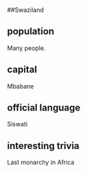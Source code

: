 ##Swaziland
## population
Many people.

## capital
Mbabane
 
## official language
Siswati

## interesting trivia
Last monarchy in Africa


